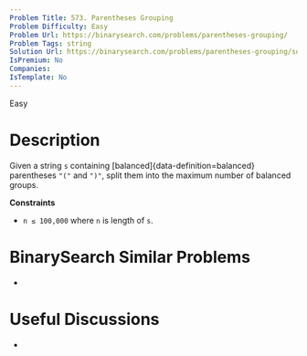 ```yaml
---
Problem Title: 573. Parentheses Grouping
Problem Difficulty: Easy
Problem Url: https://binarysearch.com/problems/parentheses-grouping/
Problem Tags: string
Solution Url: https://binarysearch.com/problems/parentheses-grouping/solutions/
IsPremium: No
Companies: 
IsTemplate: No
---
```


<span style="color: ;">Easy</span>

# Description

Given a string `s` containing [balanced]{data-definition=balanced} parentheses `"("` and `")"`, split them into the maximum number of balanced groups.

**Constraints**
- `n ≤ 100,000` where `n` is length of `s`.

# BinarySearch Similar Problems

- []()

# Useful Discussions

- []()
